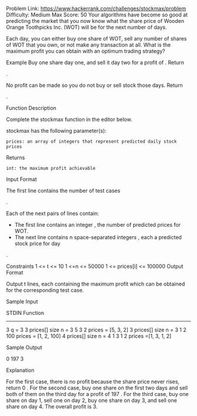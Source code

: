 Problem Link: https://www.hackerrank.com/challenges/stockmax/problem
Difficulty: Medium
Max Score: 50
Your algorithms have become so good at predicting the market that you now know what the share price of Wooden Orange Toothpicks Inc. (WOT) will be for the next number of days.

Each day, you can either buy one share of WOT, sell any number of shares of WOT that you own, or not make any transaction at all. What is the maximum profit you can obtain with an optimum trading strategy?

Example
Buy one share day one, and sell it day two for a profit of . Return

.

No profit can be made so you do not buy or sell stock those days. Return

.

Function Description

Complete the stockmax function in the editor below.

stockmax has the following parameter(s):

    prices: an array of integers that represent predicted daily stock prices

Returns

    int: the maximum profit achievable

Input Format

The first line contains the number of test cases

.

Each of the next
pairs of lines contain:
- The first line contains an integer , the number of predicted prices for WOT.
- The next line contains n space-separated integers , each a predicted stock price for day

.

Constraints
1 <= t <= 10
1 <=n <= 50000
1 <= prices[i] <= 100000 
Output Format

Output t lines, each containing the maximum profit which can be obtained for the corresponding test case.

Sample Input

STDIN       Function
-----       --------
3           q = 3
3           prices[] size n = 3
5 3 2       prices = [5, 3, 2]
3           prices[] size n = 3
1 2 100     prices = [1, 2, 100]
4           prices[] size n = 4
1 3 1 2     prices =[1, 3, 1, 2]

Sample Output

0
197
3

Explanation

For the first case, there is no profit because the share price never rises, return 0
.
For the second case, buy one share on the first two days and sell both of them on the third day for a profit of 197 .
For the third case, buy one share on day 1, sell one on day 2, buy one share on day 3, and sell one share on day 4. The overall profit is 3.
